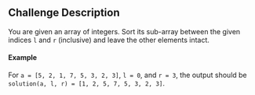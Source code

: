 ## Challenge Description

You are given an array of integers. Sort its sub-array between the given indices `l` and `r` (inclusive) and leave the other elements intact.

#### Example
For `a = [5, 2, 1, 7, 5, 3, 2, 3]`, `l = 0`, and `r = 3`, the output should be
`solution(a, l, r) = [1, 2, 5, 7, 5, 3, 2, 3]`.